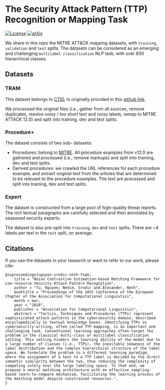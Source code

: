 # The Security Attack Pattern (TTP) Recognition or Mapping Task
[![License](https://img.shields.io/badge/License-Apache%202.0-blue.svg)](https://opensource.org/licenses/Apache-2.0)
[![arXiv](https://img.shields.io/badge/arXiv-2109.05105-29d634.svg)](https://arxiv.org/abs/2401.10337)

We share in this repo the MITRE ATT&amp;CK mapping datasets, with `training`, `validation` and `test` splits. 
The datasets can be considered as an emerging and challenging `multilabel classification` NLP task, with over 600 hierarchical classes.

## Datasets

### TRAM

This dataset belongs to  [CTID](https://mitre-engenuity.org/cybersecurity/center-for-threat-informed-defense/), is originally provided in this [github link](https://github.com/center-for-threat-informed-defense/tram). 

We processed the original files (i.e., gather from all sources, remove duplicates, resolve noisy / too short text and noisy labels, remap to MITRE ATTACK 12.0) and split  into training, dev and test splits.

### Procedure+

The dataset consists of two sub- datasets:
- Procedures: belong to [MITRE](https://github.com/mitre/cti/tree/master). All procedure examples from v12.0 are gathered and processed (i.e., remove markups) and split  into training, dev and test splits.
- Derived procedures: we crawled the URL references for each procedure example, and extract original text from the articles that are determined to be relevant to the procedure examples. The text are processed and split  into training, dev and test splits.

### Expert

The dataset is constructed from a large pool of high-quality threat reports.  
The rich textual paragraphs are carefully selected and then annotated by seasoned security experts.

The dataset is also pre-split into `training`, `dev` and `test` splits. There are ~4 labels per text in the `test` split, on average.

## Citations
If you use the datasets in your research or want to refer to our work, please cite:
```
@inproceedings{nguyen-srndic-neth-ttpm,
    title = "Noise Contrastive Estimation-based Matching Framework for Low-resource Security Attack Pattern Recognition",
    author = "Tu, Nguyen; Nedim, Srndic and Alexander, Neth",
    booktitle = "Proceedings of the 18th Conference of the European Chapter of the Association for Computational Linguistics",
    month = mar,
    year = "2024",
    publisher = "Association for Computational Linguistics",
    abstract = "Tactics, Techniques and Procedures (TTPs) represent sophisticated attack patterns in the cybersecurity domain, described encyclopedically in textual knowledge bases. Identifying TTPs in cybersecurity writing, often called TTP mapping, is an important and challenging task. Conventional learning approaches often target the problem in the classical multi-class or multilabel classification setting. This setting hinders the learning ability of the model due to a large number of classes (i.e., TTPs), the inevitable skewness of the label distribution and the complex hierarchical structure of the label space. We formulate the problem in a different learning paradigm, where the assignment of a text to a TTP label is decided by the direct semantic similarity between the two, thus reducing the complexity of competing solely over the large labeling space. To that end, we propose a neural matching architecture with an effective sampling-based learn-to-compare mechanism, facilitating the learning process of the matching model despite constrained resources.",
}
```